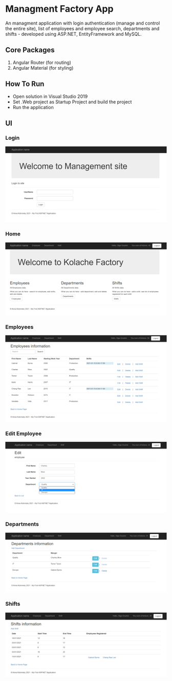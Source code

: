 # Managment Factory App

An managment application with login authentication (manage and control the entire site), list of employees and employee search, departments
and shifts - developed using ASP.NET, EntityFramework and MySQL.

## Core Packages
1. Angular Router (for routing)
2. Angular Material (for styling)

## How To Run

* Open solution in Visual Studio 2019
* Set .Web project as Startup Project and build the project
* Run the application

## UI

### Login
![Login](screenshots/login.png)
### Home
![Home](screenshots/main_page.png)
### Employees
![Employees](screenshots/employees.png)
### Edit Employee
![Edit Employee](screenshots/edit_employee.png)
### Departments
![Departments](screenshots/departments.png)
### Shifts
![Shifts](screenshots/shifts.png)


